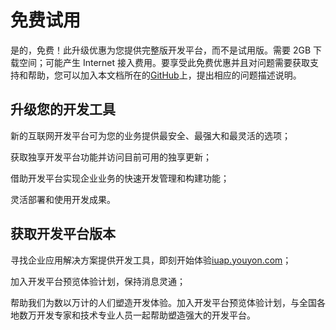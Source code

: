 # 免费试用

是的，免费！此升级优惠为您提供完整版开发平台，而不是试用版。需要 2GB 下载空间；可能产生 Internet 接入费用。要享受此免费优惠并且对问题需要获取支持和帮助，您可以加入本文档所在的[GitHub](https://github.com/chellking/iuap-content/issues)上，提出相应的问题描述说明。

## 升级您的开发工具

新的互联网开发平台可为您的业务提供最安全、最强大和最灵活的选项；

获取独享开发平台功能并访问目前可用的独享更新；

借助开发平台实现企业业务的快速开发管理和构建功能；

灵活部署和使用开发成果。


## 获取开发平台版本


寻找企业应用解决方案提供开发工具，即刻开始体验[iuap.youyon.com](http://iuap.yonyou.com/webpage/developer/ieop/views/download-center.html)；

加入开发平台预览体验计划，保持消息灵通；

帮助我们为数以万计的人们塑造开发体验。加入开发平台预览体验计划，与全国各地数万开发专家和技术专业人员一起帮助塑造强大的开发平台。